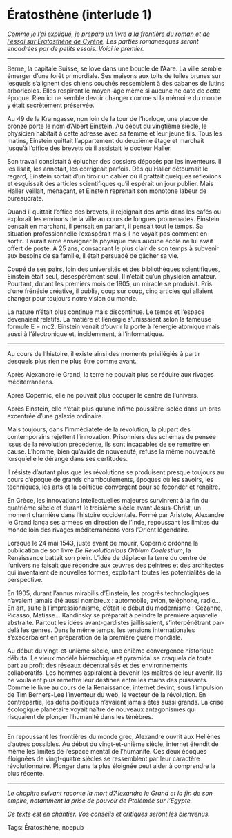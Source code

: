 # Ératosthène (interlude 1)

*Comme je l’ai expliqué, je prépare* [*un livre à la frontière du roman et de l’essai sur Ératosthène de Cyrène*](/2007/03/31/eratosthene-de-cyrene/)*. Les parties romanesques seront encadrées par de petits essais. Voici le premier.*

---

Berne, la capitale Suisse, se love dans une boucle de l’Aare. La ville semble émerger d’une forêt primordiale. Ses maisons aux toits de tuiles brunes sur lesquels s’alignent des chiens couchés ressemblent à des cabanes de lutins arboricoles. Elles respirent le moyen-âge même si aucune ne date de cette époque. Rien ici ne semble devoir changer comme si la mémoire du monde y était secrètement préservée.

Au 49 de la Kramgasse, non loin de la tour de l’horloge, une plaque de bronze porte le nom d’Albert Einstein. Au début du vingtième siècle, le physicien habitait à cette adresse avec sa femme et leur jeune fils. Tous les matins, Einstein quittait l’appartement du deuxième étage et marchait jusqu’à l’office des brevets où il assistait le docteur Haller.

Son travail consistait à éplucher des dossiers déposés par les inventeurs. Il les lisait, les annotait, les corrigeait parfois. Dès qu’Haller détournait le regard, Einstein sortait d’un tiroir un cahier où il grattait quelques réflexions et esquissait des articles scientifiques qu’il espérait un jour publier. Mais Haller veillait, menaçant, et Einstein reprenait son monotone labeur de bureaucrate.

Quand il quittait l’office des brevets, il rejoignait des amis dans les cafés ou explorait les environs de la ville au cours de longues promenades. Einstein pensait en marchant, il pensait en parlant, il pensait tout le temps. Sa situation professionnelle l’exaspérait mais il ne voyait pas comment en sortir. Il aurait aimé enseigner la physique mais aucune école ne lui avait offert de poste. À 25 ans, consacrant le plus clair de son temps à subvenir aux besoins de sa famille, il était persuadé de gâcher sa vie.

Coupé de ses pairs, loin des universités et des bibliothèques scientifiques, Einstein était seul, désespérément seul. Il n’était qu’un physicien amateur. Pourtant, durant les premiers mois de 1905, un miracle se produisit. Pris d’une frénésie créative, il publia, coup sur coup, cinq articles qui allaient changer pour toujours notre vision du monde.

La nature n’était plus continue mais discontinue. Le temps et l’espace devenaient relatifs. La matière et l’énergie s’unissaient selon la fameuse formule E = mc2. Einstein venait d’ouvrir la porte à l’énergie atomique mais aussi à l’électronique et, incidemment, à l’informatique.

---

Au cours de l’histoire, il existe ainsi des moments privilégiés à partir desquels plus rien ne plus être comme avant.

Après Alexandre le Grand, la terre ne pouvait plus se réduire aux rivages méditerranéens.

Après Copernic, elle ne pouvait plus occuper le centre de l’univers.

Après Einstein, elle n’était plus qu’une infime poussière isolée dans un bras excentrée d’une galaxie ordinaire.

Mais toujours, dans l’immédiateté de la révolution, la plupart des contemporains rejettent l’innovation. Prisonniers des schémas de pensée issus de la révolution précédente, ils sont incapables de se remettre en cause. L’homme, bien qu’avide de nouveauté, refuse la même nouveauté lorsqu’elle le dérange dans ses certitudes.

Il résiste d’autant plus que les révolutions se produisent presque toujours au cours d’époque de grands chamboulements, époques où les savoirs, les techniques, les arts et la politique convergent pour se féconder et renaître.

En Grèce, les innovations intellectuelles majeures survinrent à la fin du quatrième siècle et durant le troisième siècle avant Jésus-Christ, un moment charnière dans l’histoire occidentale. Formé par Aristote, Alexandre le Grand lança ses armées en direction de l’Inde, repoussant les limites du monde loin des rivages méditerranéens vers l’Orient légendaire.

Lorsque le 24 mai 1543, juste avant de mourir, Copernic ordonna la publication de son livre *De Revolutionibus Orbium Coelestium*, la Renaissance battait son plein. L’idée de déplacer la terre du centre de l’univers ne faisait que répondre aux œuvres des peintres et des architectes qui inventaient de nouvelles formes, exploitant toutes les potentialités de la perspective.

En 1905, durant l’annus mirabilis d’Einstein, les progrès technologiques n’avaient jamais été aussi nombreux : automobile, avion, téléphone, radio… En art, suite à l’impressionnisme, c’était le début du modernisme : Cézanne, Picasso, Matisse… Kandinsky se préparait à peindre la première aquarelle abstraite. Partout les idées avant-gardistes jaillissaient, s’interpénétrant par-delà les genres. Dans le même temps, les tensions internationales s’exacerbaient en préparation de la première guère mondiale.

Au début du vingt-et-unième siècle, une énième convergence historique débuta. Le vieux modèle hiérarchique et pyramidal se craquela de toute part au profit des réseaux décentralisés et des environnements collaboratifs. Les hommes aspiraient à devenir les maîtres de leur avenir. Ils ne voulaient plus remettre leur destinée entre les mains des puissants. Comme le livre au cours de la Renaissance, internet devint, sous l’impulsion de Tim Berners-Lee l’inventeur du web, le vecteur de la révolution. En contrepartie, les défis politiques n’avaient jamais étés aussi grands. La crise écologique planétaire voyait naître de nouveaux antagonismes qui risquaient de plonger l’humanité dans les ténèbres.

---

En repoussant les frontières du monde grec, Alexandre ouvrit aux Hellènes d’autres possibles. Au début du vingt-et-unième siècle, internet étendit de même les limites de l’espace mental de l’humanité. Ces deux époques éloignées de vingt-quatre siècles se ressemblent par leur caractère révolutionnaire. Plonger dans la plus éloignée peut aider à comprendre la plus récente.

---

*Le chapitre suivant raconte la mort d’Alexandre le Grand et la fin de son empire, notamment la prise de pouvoir de Ptolémée sur l’Égypte.*

*Ce texte est en chantier. Vos conseils et critiques seront les bienvenus.*

Tags: Ératosthène, noepub